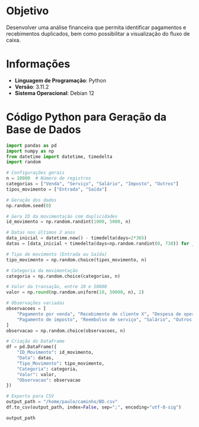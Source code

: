 
# Objetivo
Desenvolver uma análise financeira que permita identificar pagamentos e recebimentos duplicados, bem como possibilitar a visualização do fluxo de caixa.

# Informações
- **Linguagem de Programação**: Python  
- **Versão**: 3.11.2  
- **Sistema Operacional**: Debian 12

# Código Python para Geração da Base de Dados
```python
import pandas as pd
import numpy as np
from datetime import datetime, timedelta
import random

# Configurações gerais
n = 10000  # Número de registros
categorias = ["Venda", "Serviço", "Salário", "Imposto", "Outros"]
tipos_movimento = ["Entrada", "Saída"]

# Geração dos dados
np.random.seed(0)

# Gera ID da movimentação com duplicidades
id_movimento = np.random.randint(1000, 5000, n)

# Datas nos últimos 2 anos
data_inicial = datetime.now() - timedelta(days=2*365)
datas = [data_inicial + timedelta(days=np.random.randint(0, 730)) for _ in range(n)]

# Tipo de movimento (Entrada ou Saída)
tipo_movimento = np.random.choice(tipos_movimento, n)

# Categoria da movimentação
categoria = np.random.choice(categorias, n)

# Valor da transação, entre 10 e 50000
valor = np.round(np.random.uniform(10, 50000, n), 2)

# Observações variadas
observacoes = [
    "Pagamento por venda", "Recebimento de cliente X", "Despesa de operação",
    "Pagamento de imposto", "Reembolso de serviço", "Salário", "Outros recebimentos"
]
observacao = np.random.choice(observacoes, n)

# Criação do DataFrame
df = pd.DataFrame({
    "ID_Movimento": id_movimento,
    "Data": datas,
    "Tipo_Movimento": tipo_movimento,
    "Categoria": categoria,
    "Valor": valor,
    "Observacao": observacao
})

# Exporta para CSV
output_path = "/home/paulo/caminho/BD.csv"
df.to_csv(output_path, index=False, sep=";", encoding="utf-8-sig")

output_path
```
